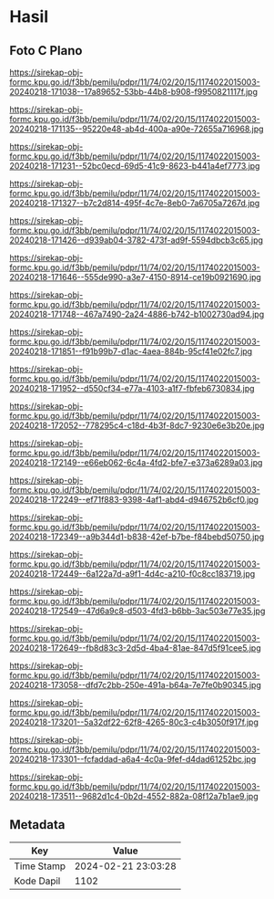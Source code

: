 # Hasil

## Foto C Plano

https://sirekap-obj-formc.kpu.go.id/f3bb/pemilu/pdpr/11/74/02/20/15/1174022015003-20240218-171038--17a89652-53bb-44b8-b908-f9950821117f.jpg

https://sirekap-obj-formc.kpu.go.id/f3bb/pemilu/pdpr/11/74/02/20/15/1174022015003-20240218-171135--95220e48-ab4d-400a-a90e-72655a716968.jpg

https://sirekap-obj-formc.kpu.go.id/f3bb/pemilu/pdpr/11/74/02/20/15/1174022015003-20240218-171231--52bc0ecd-69d5-41c9-8623-b441a4ef7773.jpg

https://sirekap-obj-formc.kpu.go.id/f3bb/pemilu/pdpr/11/74/02/20/15/1174022015003-20240218-171327--b7c2d814-495f-4c7e-8eb0-7a6705a7267d.jpg

https://sirekap-obj-formc.kpu.go.id/f3bb/pemilu/pdpr/11/74/02/20/15/1174022015003-20240218-171426--d939ab04-3782-473f-ad9f-5594dbcb3c65.jpg

https://sirekap-obj-formc.kpu.go.id/f3bb/pemilu/pdpr/11/74/02/20/15/1174022015003-20240218-171646--555de990-a3e7-4150-8914-ce19b0921690.jpg

https://sirekap-obj-formc.kpu.go.id/f3bb/pemilu/pdpr/11/74/02/20/15/1174022015003-20240218-171748--467a7490-2a24-4886-b742-b1002730ad94.jpg

https://sirekap-obj-formc.kpu.go.id/f3bb/pemilu/pdpr/11/74/02/20/15/1174022015003-20240218-171851--f91b99b7-d1ac-4aea-884b-95cf41e02fc7.jpg

https://sirekap-obj-formc.kpu.go.id/f3bb/pemilu/pdpr/11/74/02/20/15/1174022015003-20240218-171952--d550cf34-e77a-4103-a1f7-fbfeb6730834.jpg

https://sirekap-obj-formc.kpu.go.id/f3bb/pemilu/pdpr/11/74/02/20/15/1174022015003-20240218-172052--778295c4-c18d-4b3f-8dc7-9230e6e3b20e.jpg

https://sirekap-obj-formc.kpu.go.id/f3bb/pemilu/pdpr/11/74/02/20/15/1174022015003-20240218-172149--e66eb062-6c4a-4fd2-bfe7-e373a6289a03.jpg

https://sirekap-obj-formc.kpu.go.id/f3bb/pemilu/pdpr/11/74/02/20/15/1174022015003-20240218-172249--ef71f883-9398-4af1-abd4-d946752b6cf0.jpg

https://sirekap-obj-formc.kpu.go.id/f3bb/pemilu/pdpr/11/74/02/20/15/1174022015003-20240218-172349--a9b344d1-b838-42ef-b7be-f84bebd50750.jpg

https://sirekap-obj-formc.kpu.go.id/f3bb/pemilu/pdpr/11/74/02/20/15/1174022015003-20240218-172449--6a122a7d-a9f1-4d4c-a210-f0c8cc183719.jpg

https://sirekap-obj-formc.kpu.go.id/f3bb/pemilu/pdpr/11/74/02/20/15/1174022015003-20240218-172549--47d6a9c8-d503-4fd3-b6bb-3ac503e77e35.jpg

https://sirekap-obj-formc.kpu.go.id/f3bb/pemilu/pdpr/11/74/02/20/15/1174022015003-20240218-172649--fb8d83c3-2d5d-4ba4-81ae-847d5f91cee5.jpg

https://sirekap-obj-formc.kpu.go.id/f3bb/pemilu/pdpr/11/74/02/20/15/1174022015003-20240218-173058--dfd7c2bb-250e-491a-b64a-7e7fe0b90345.jpg

https://sirekap-obj-formc.kpu.go.id/f3bb/pemilu/pdpr/11/74/02/20/15/1174022015003-20240218-173201--5a32df22-62f8-4265-80c3-c4b3050f917f.jpg

https://sirekap-obj-formc.kpu.go.id/f3bb/pemilu/pdpr/11/74/02/20/15/1174022015003-20240218-173301--fcfaddad-a6a4-4c0a-9fef-d4dad61252bc.jpg

https://sirekap-obj-formc.kpu.go.id/f3bb/pemilu/pdpr/11/74/02/20/15/1174022015003-20240218-173511--9682d1c4-0b2d-4552-882a-08f12a7b1ae9.jpg


## Metadata

| Key        | Value               |
| ---------- | ------------------- |
| Time Stamp | 2024-02-21 23:03:28 |
| Kode Dapil | 1102                |



